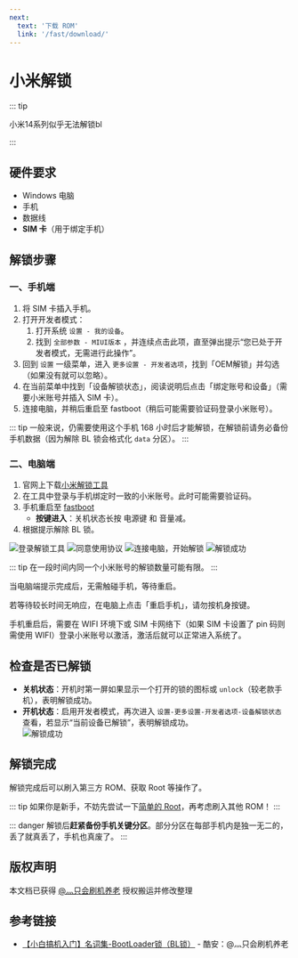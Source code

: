 ```yaml
---
next:
  text: '下载 ROM'
  link: '/fast/download/'
---
```

# 小米解锁

::: tip

小米14系列似乎无法解锁bl

:::

## 硬件要求

- Windows 电脑
- 手机
- 数据线
- **SIM 卡**（用于绑定手机）

## 解锁步骤

### 一、手机端

1. 将 SIM 卡插入手机。
2. 打开开发者模式：
   1. 打开系统 `设置 - 我的设备`。
   2. 找到 `全部参数 - MIUI版本` ，并连续点击此项，直至弹出提示“您已处于开发者模式，无需进行此操作”。
3. 回到 `设置` 一级菜单，进入 `更多设置 - 开发者选项`，找到「OEM解锁」并勾选（如果没有就可以忽略）。
4. 在当前菜单中找到「设备解锁状态」，阅读说明后点击「绑定账号和设备」（需要小米账号并插入 SIM 卡）。
5. 连接电脑，并稍后重启至 fastboot（稍后可能需要验证码登录小米账号）。

::: tip
一般来说，仍需要使用这个手机 168 小时后才能解锁，在解锁前请务必备份手机数据（因为解除 BL 锁会格式化 `data` 分区）。
:::

### 二、电脑端

1. 官网上下载[小米解锁工具](http://www.miui.com/unlock/index.html)
2. 在工具中登录与手机绑定时一致的小米账号。此时可能需要验证码。
3. 手机重启至 [fastboot](/normal/modes/xiaomi.md#fastboot-模式)
   - **按键进入**：关机状态长按 电源键 和 音量减。
4. 根据提示解除 BL 锁。

<div class="screenshotList fix-height">
<img src="./images/miunlock_tool_login.webp" alt="登录解锁工具" title="登录解锁工具"/>
<img src="./images/miunlock_tool_agree.webp" alt="同意使用协议" title="同意使用协议"/>
<img src="./images/miunlock_tool_unlock.webp" alt="连接电脑，开始解锁" title="连接电脑，开始解锁"/>
<img src="./images/miunlock_tool_success.webp" alt="解锁成功" title="解锁成功"/>
</div>

::: tip
在一段时间内同一个小米账号的解锁数量可能有限。
:::

当电脑端提示完成后，无需触碰手机，等待重启。

若等待较长时间无响应，在电脑上点击「重启手机」，请勿按机身按键。

手机重启后，需要在 WIFI 环境下或 SIM 卡网络下（如果 SIM 卡设置了 pin 码则需使用 WIFI）登录小米账号以激活，激活后就可以正常进入系统了。

## 检查是否已解锁

- **关机状态**：开机时第一屏如果显示一个打开的锁的图标或 `unlock`（较老款手机），表明解锁成功。
- **开机状态**：启用开发者模式，再次进入 `设置-更多设置-开发者选项-设备解锁状态` 查看，若显示“当前设备已解锁”，表明解锁成功。
    <div class="screenshotList">
    <img src="./images/running_state_unlock.webp" alt="解锁成功" title="解锁成功"/>
    </div>

## 解锁完成

解锁完成后可以刷入第三方 ROM、获取 Root 等操作了。

::: tip
如果你是新手，不妨先尝试一下[简单的 Root](/fast/install/root/index.md)，再考虑刷入其他 ROM！
:::

::: danger
解锁后**赶紧备份手机关键分区**。部分分区在每部手机内是独一无二的，丢了就真丢了，手机也真废了。
:::

## 版权声明

本文档已获得 [@灬只会刷机养老](http://www.coolapk.com/u/11090720) 授权搬运并修改整理

## 参考链接

- [【小白搞机入门】名词集-BootLoader锁（BL锁）](https://www.coolapk.com/feed/42674591?shareKey=YzQ2MThhNmI5MmNiNjNkNTcwOGM~) - 酷安：@灬只会刷机养老
